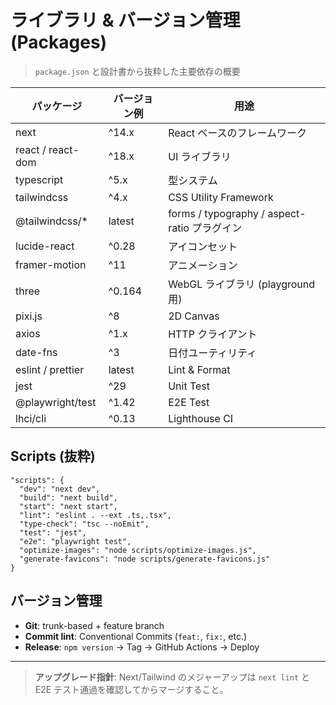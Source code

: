 # ライブラリ & バージョン管理 (Packages)

> `package.json` と設計書から抜粋した主要依存の概要

| パッケージ        | バージョン例 | 用途                                         |
| ----------------- | ------------ | -------------------------------------------- |
| next              | ^14.x        | React ベースのフレームワーク                 |
| react / react-dom | ^18.x        | UI ライブラリ                                |
| typescript        | ^5.x         | 型システム                                   |
| tailwindcss       | ^4.x         | CSS Utility Framework                        |
| @tailwindcss/\*   | latest       | forms / typography / aspect-ratio プラグイン |
| lucide-react      | ^0.28        | アイコンセット                               |
| framer-motion     | ^11          | アニメーション                               |
| three             | ^0.164       | WebGL ライブラリ (playground 用)             |
| pixi.js           | ^8           | 2D Canvas                                    |
| axios             | ^1.x         | HTTP クライアント                            |
| date-fns          | ^3           | 日付ユーティリティ                           |
| eslint / prettier | latest       | Lint & Format                                |
| jest              | ^29          | Unit Test                                    |
| @playwright/test  | ^1.42        | E2E Test                                     |
| lhci/cli          | ^0.13        | Lighthouse CI                                |

## Scripts (抜粋)

```jsonc
"scripts": {
  "dev": "next dev",
  "build": "next build",
  "start": "next start",
  "lint": "eslint . --ext .ts,.tsx",
  "type-check": "tsc --noEmit",
  "test": "jest",
  "e2e": "playwright test",
  "optimize-images": "node scripts/optimize-images.js",
  "generate-favicons": "node scripts/generate-favicons.js"
}
```

## バージョン管理

- **Git**: trunk-based + feature branch
- **Commit lint**: Conventional Commits (`feat:`, `fix:`, etc.)
- **Release**: `npm version` → Tag → GitHub Actions → Deploy

---

> **アップグレード指針**: Next/Tailwind のメジャーアップは `next lint` と E2E テスト通過を確認してからマージすること。
